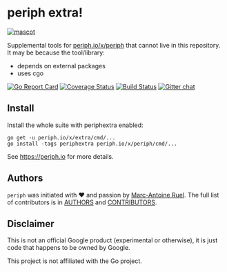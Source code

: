 # periph extra!

[![mascot](https://raw.githubusercontent.com/periph/website/master/site/static/img/periph-mascot-280.png)](https://periph.io/)

Supplemental tools for [periph.io/x/periph](https://periph.io/x/periph) that
cannot live in this repository. It may be because the tool/library:

- depends on external packages
- uses cgo

[![Go Report Card](https://goreportcard.com/badge/periph.io/x/extra)](https://goreportcard.com/report/periph.io/x/extra)
[![Coverage Status](https://codecov.io/gh/periph/extra/graph/badge.svg)](https://codecov.io/gh/periph/extra)
[![Build Status](https://travis-ci.org/periph/extra.svg)](https://travis-ci.org/periph/extra)
[![Gitter chat](https://badges.gitter.im/google/periph.png)](https://gitter.im/periph-io/Lobby)


## Install

Install the whole suite with periphextra enabled:

```
go get -u periph.io/x/extra/cmd/...
go install -tags periphextra periph.io/x/periph/cmd/...
```

See https://periph.io for more details.


## Authors

`periph` was initiated with ❤️️ and passion by [Marc-Antoine
Ruel](https://github.com/maruel). The full list of contributors is in
[AUTHORS](https://github.com/google/periph/blob/master/AUTHORS) and
[CONTRIBUTORS](https://github.com/google/periph/blob/master/CONTRIBUTORS).


## Disclaimer

This is not an official Google product (experimental or otherwise), it
is just code that happens to be owned by Google.

This project is not affiliated with the Go project.
